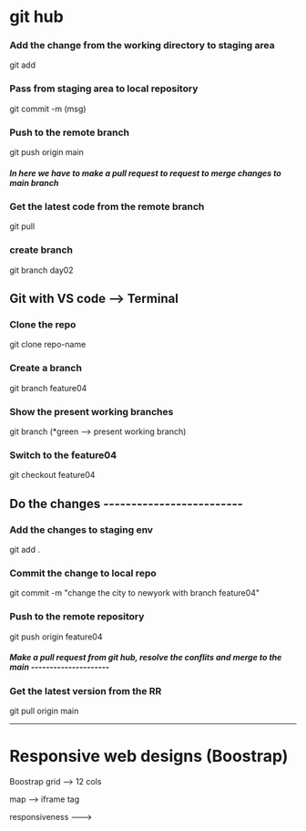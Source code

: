# git hub

### Add the change from the working directory to staging area
git add

### Pass from staging area to local repository
git commit -m (msg)

### Push to the remote branch
git push origin main

##### In here we have to make a pull request to request to merge changes to main branch

### Get the latest code from the remote branch
git pull

### create branch
git branch day02
 

## Git with VS code --> Terminal

### Clone the repo 
git clone repo-name

### Create a branch
git branch feature04

### Show the present working branches
git branch (*green --> present working branch)

### Switch to the feature04
git checkout feature04

## Do the changes -------------------------

### Add the changes to staging env
git add .

### Commit the change to local repo
git commit -m "change the city to newyork with branch feature04"

### Push to the remote repository
git push origin feature04

##### Make a pull request from git hub, resolve the conflits and merge to the main ---------------------

### Get the latest version from the RR
git pull origin main

--------------------------------------------------------------------------------------------------

# Responsive web designs (Boostrap)

Boostrap grid --> 12 cols

map --> iframe tag

responsiveness ---> <div class="grid grid-cols-1 sm:grid-cols-2 md:grid-cols-3 lg:grid-cols-4 gap-6">
